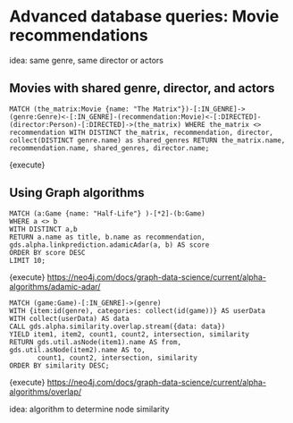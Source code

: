 # Advanced database queries: Movie recommendations

idea: same genre, same director or actors
## Movies with shared genre, director, and actors
```
MATCH (the_matrix:Movie {name: "The Matrix"})-[:IN_GENRE]->(genre:Genre)<-[:IN_GENRE]-(recommendation:Movie)<-[:DIRECTED]-(director:Person)-[:DIRECTED]->(the_matrix) WHERE the_matrix <> recommendation WITH DISTINCT the_matrix, recommendation, director, collect(DISTINCT genre.name) as shared_genres RETURN the_matrix.name, recommendation.name, shared_genres, director.name;
```
{execute}

## Using Graph algorithms
```
MATCH (a:Game {name: "Half-Life"} )-[*2]-(b:Game)
WHERE a <> b
WITH DISTINCT a,b
RETURN a.name as title, b.name as recommendation, gds.alpha.linkprediction.adamicAdar(a, b) AS score
ORDER BY score DESC
LIMIT 10;
```
{execute}
https://neo4j.com/docs/graph-data-science/current/alpha-algorithms/adamic-adar/


```
MATCH (game:Game)-[:IN_GENRE]->(genre)
WITH {item:id(genre), categories: collect(id(game))} AS userData
WITH collect(userData) AS data
CALL gds.alpha.similarity.overlap.stream({data: data})
YIELD item1, item2, count1, count2, intersection, similarity
RETURN gds.util.asNode(item1).name AS from, gds.util.asNode(item2).name AS to,
       count1, count2, intersection, similarity
ORDER BY similarity DESC;
```
{execute}
https://neo4j.com/docs/graph-data-science/current/alpha-algorithms/overlap/


idea: algorithm to determine node similarity
